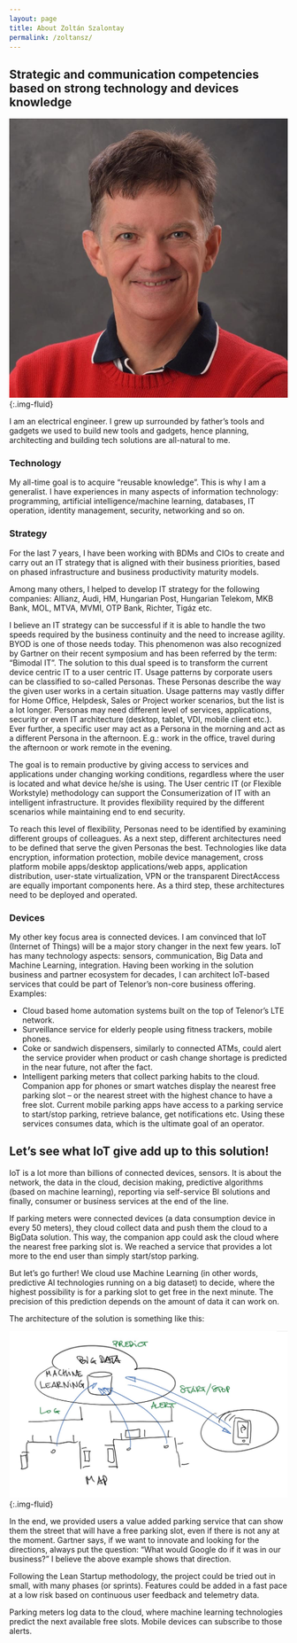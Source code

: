 ```yaml
---
layout: page
title: About Zoltán Szalontay
permalink: /zoltansz/
---
```


## Strategic and communication competencies based on strong technology and devices knowledge

![Zoltán Szalontay](/assets/images/site-greeting/zoltansz_in_red_sq.jpg){:.img-fluid}

I am an electrical engineer. I grew up surrounded by father’s tools and gadgets we used to build new tools and gadgets, hence planning, architecting and building tech solutions are all-natural to me.

### Technology
My all-time goal is to acquire “reusable knowledge”. This is why I am a generalist. I have experiences in many aspects of information technology: programming, artificial intelligence/machine learning, databases, IT operation, identity management, security, networking and so on.

### Strategy
For the last 7 years, I have been working with BDMs and CIOs to create and carry out an IT strategy that is aligned with their business priorities, based on phased infrastructure and business productivity maturity models.

Among many others, I helped to develop IT strategy for the following companies: Allianz, Audi, HM, Hungarian Post, Hungarian Telekom, MKB Bank, MOL, MTVA, MVMI, OTP Bank, Richter, Tigáz etc.

I believe an IT strategy can be successful if it is able to handle the two speeds required by the business continuity and the need to increase agility. BYOD is one of those needs today. This phenomenon was also recognized by Gartner on their recent symposium and has been referred by the term: “Bimodal IT”.
The solution to this dual speed is to transform the current device centric IT to a user centric IT. Usage patterns by corporate users can be classified to so-called Personas. These Personas describe the way the given user works in a certain situation. Usage patterns may vastly differ for Home Office, Helpdesk, Sales or Project worker scenarios, but the list is a lot longer. Personas may need different level of services, applications, security or even IT architecture (desktop, tablet, VDI, mobile client etc.). Ever further, a specific user may act as a Persona in the morning and act as a different Persona in the afternoon. E.g.:  work in the office, travel during the afternoon or work remote in the evening.

The goal is to remain productive by giving access to services and applications under changing working conditions, regardless where the user is located and what device he/she is using. The User centric IT (or Flexible Workstyle) methodology can support the Consumerization of IT with an intelligent infrastructure. It provides flexibility required by the different scenarios while maintaining end to end security.

To reach this level of flexibility, Personas need to be identified by examining different groups of colleagues. As a next step, different architectures need to be defined that serve the given Personas the best. Technologies like data encryption, information protection, mobile device management, cross platform mobile apps/desktop applications/web apps, application distribution, user-state virtualization, VPN or the transparent DirectAccess are equally important components here. As a third step, these architectures need to be deployed and operated.
 
### Devices
My other key focus area is connected devices. I am convinced that IoT (Internet of Things) will be a major story changer in the next few years. IoT has many technology aspects: sensors, communication, Big Data and Machine Learning, integration.
Having been working in the solution business and partner ecosystem for decades, I can architect IoT-based services that could be part of Telenor’s non-core business offering. Examples:
*	Cloud based home automation systems built on the top of Telenor’s LTE network.
*	Surveillance service for elderly people using fitness trackers, mobile phones.
*	Coke or sandwich dispensers, similarly to connected ATMs, could alert the service provider when product or cash change shortage is predicted in the near future, not after the fact.
*	Intelligent parking meters that collect parking habits to the cloud. Companion app for phones or smart watches display the nearest free parking slot – or the nearest street with the highest chance to have a free slot.
Current mobile parking apps have access to a parking service to start/stop parking, retrieve balance, get notifications etc. Using these services consumes data, which is the ultimate goal of an operator.

## Let’s see what IoT give add up to this solution!
IoT is a lot more than billions of connected devices, sensors. It is about the network, the data in the cloud, decision making, predictive algorithms (based on machine learning), reporting via self-service BI solutions and finally, consumer or business services at the end of the line.

If parking meters were connected devices (a data consumption device in every 50 meters), they cloud collect data and push them the cloud to a BigData solution. This way, the companion app could ask the cloud where the nearest free parking slot is. We reached a service that provides a lot more to the end user than simply start/stop parking.

But let’s go further! We cloud use Machine Learning (in other words, predictive AI technologies running on a big dataset) to decide, where the highest possibility is for a parking slot to get free in the next minute. The precision of this prediction depends on the amount of data it can work on.

The architecture of the solution is something like this:

![zoltan-szalontay-parking-meters](/assets/images/in-content/zoltan-szalontay-parking-meters.jpg){:.img-fluid}

In the end, we provided users a value added parking service that can show them the street that will have a free parking slot, even if there is not any at the moment.
Gartner says, if we want to innovate and looking for the directions, always put the question: “What would Google do if it was in our business?” I believe the above example shows that direction.

Following the Lean Startup methodology, the project could be tried out in small, with many phases (or sprints). Features could be added in a fast pace at a low risk based on continuous user feedback and telemetry data.

Parking meters log data to the cloud, where machine learning technologies predict the next available free slots. Mobile devices can subscribe to those alerts.